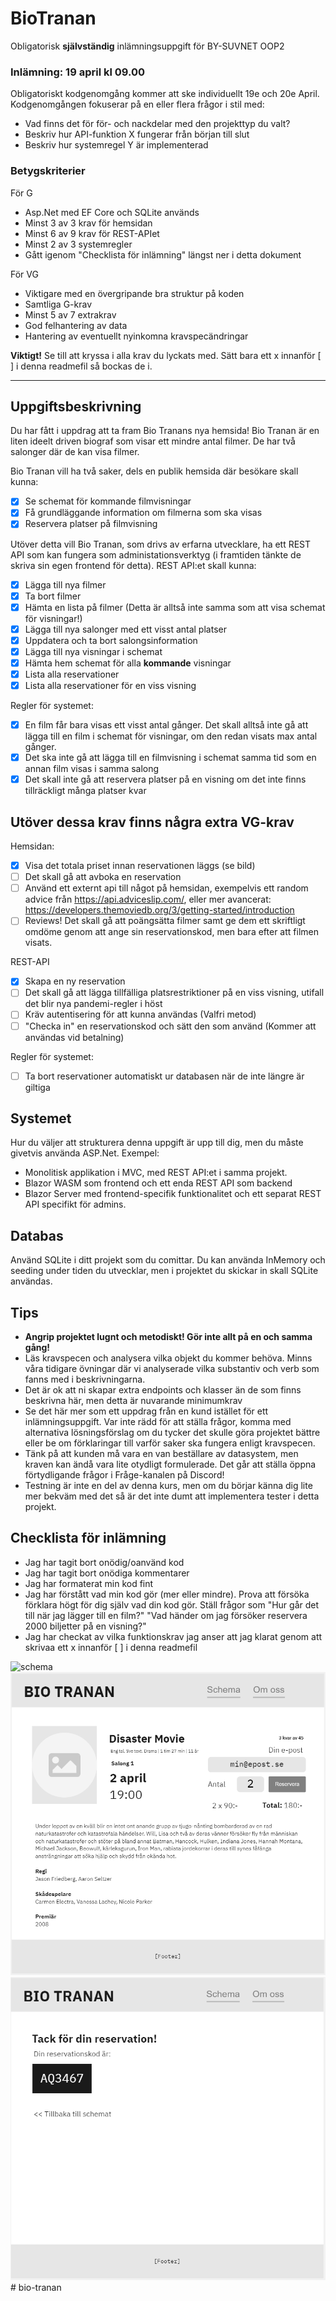 # BioTranan
Obligatorisk **självständig** inlämningsuppgift för BY-SUVNET OOP2
### Inlämning: 19 april kl 09.00

Obligatoriskt kodgenomgång kommer att ske individuellt 19e och 20e April. 
Kodgenomgången fokuserar på en eller flera frågor i stil med:
* Vad finns det för för- och nackdelar med den projekttyp du valt?
* Beskriv hur API-funktion X fungerar från början till slut
* Beskriv hur systemregel Y är implementerad

### Betygskriterier
För G
* Asp.Net med EF Core och SQLite används
* Minst 3 av 3 krav för hemsidan
* Minst 6 av 9 krav för REST-APIet
* Minst 2 av 3 systemregler
* Gått igenom "Checklista för inlämning" längst ner i detta dokument

För VG
* Viktigare med en övergripande bra struktur på koden
* Samtliga G-krav
* Minst 5 av 7 extrakrav
* God felhantering av data
* Hantering av eventuellt nyinkomna kravspecändringar

**Viktigt!** Se till att kryssa i alla krav du lyckats med. Sätt bara ett x innanför [ ] i denna readmefil så bockas de i.

----
## Uppgiftsbeskrivning
Du har fått i uppdrag att ta fram Bio Tranans nya hemsida! Bio Tranan är en liten ideelt driven biograf som visar ett mindre antal filmer. De har två salonger där de kan visa filmer.

Bio Tranan vill ha två saker, dels en publik hemsida där besökare skall kunna:
- [x] Se schemat för kommande filmvisningar
- [x] Få grundläggande information om filmerna som ska visas
- [x] Reservera platser på filmvisning

Utöver detta vill Bio Tranan, som drivs av erfarna utvecklare, ha ett REST API som kan fungera som administationsverktyg (i framtiden tänkte de skriva sin egen frontend för detta). REST API:et skall kunna:
- [x] Lägga till nya filmer
- [x] Ta bort filmer
- [x] Hämta en lista på filmer (Detta är alltså inte samma som att visa schemat för visningar!)
- [x] Lägga till nya salonger med ett visst antal platser
- [x] Uppdatera och ta bort salongsinformation
- [x] Lägga till nya visningar i schemat
- [x] Hämta hem schemat för alla **kommande** visningar
- [x] Lista alla reservationer
- [x] Lista alla reservationer för en viss visning

Regler för systemet:
- [x] En film får bara visas ett visst antal gånger. Det skall alltså inte gå att lägga till en film i schemat för visningar, om den redan visats max antal gånger.
- [x] Det ska inte gå att lägga till en filmvisning i schemat samma tid som en annan film visas i samma salong
- [x] Det skall inte gå att reservera platser på en visning om det inte finns tillräckligt många platser kvar

## Utöver dessa krav finns några extra VG-krav

Hemsidan:
- [x] Visa det totala priset innan reservationen läggs (se bild)
- [ ] Det skall gå att avboka en reservation
- [ ] Använd ett externt api till något på hemsidan, exempelvis ett random advice från https://api.adviceslip.com/, eller mer avancerat: https://developers.themoviedb.org/3/getting-started/introduction
- [ ] Reviews! Det skall gå att poängsätta filmer samt ge dem ett skriftligt omdöme genom att ange sin reservationskod, men bara efter att filmen visats.

REST-API
- [x] Skapa en ny reservation
- [ ] Det skall gå att lägga tillfälliga platsrestriktioner på en viss visning, utifall det blir nya pandemi-regler i höst
- [ ] Kräv autentisering för att kunna användas (Valfri metod)
- [ ] "Checka in" en reservationskod och sätt den som använd (Kommer att användas vid betalning)

Regler för systemet:
- [ ] Ta bort reservationer automatiskt ur databasen när de inte längre är giltiga

## Systemet
Hur du väljer att strukturera denna uppgift är upp till dig, men du måste givetvis använda ASP.Net. Exempel: 
* Monolitisk applikation i MVC, med REST API:et i samma projekt.
* Blazor WASM som frontend och ett enda REST API som backend
* Blazor Server med frontend-specifik funktionalitet och ett separat REST API specifikt för admins.

## Databas
Använd SQLite i ditt projekt som du comittar. Du kan använda InMemory och seeding under tiden du utvecklar, men i projektet du skickar in skall SQLite användas.

## Tips
* **Angrip projektet lugnt och metodiskt! Gör inte allt på en och samma gång!**
* Läs kravspecen och analysera vilka objekt du kommer behöva. Minns våra tidigare övningar där vi analyserade vilka substantiv och verb som fanns med i beskrivningarna.
* Det är ok att ni skapar extra endpoints och klasser än de som finns beskrivna här, men detta är nuvarande minimumkrav
* Se det här mer som ett uppdrag från en kund istället för ett inlämningsuppgift. Var inte rädd för att ställa frågor, komma med alternativa lösningsförslag om du tycker det skulle göra projektet bättre eller be om förklaringar till varför saker ska fungera enligt kravspecen.
* Tänk på att kunden må vara en van beställare av datasystem, men kraven kan ändå vara lite otydligt formulerade. Det går att ställa öppna  förtydligande frågor i Fråge-kanalen på Discord! 
* Testning är inte en del av denna kurs, men om du börjar känna dig lite mer bekväm med det så är det inte dumt att implementera tester i detta projekt.

## Checklista för inlämning

- Jag har tagit bort onödig/oanvänd kod
- Jag har tagit bort onödiga kommentarer
- Jag har formaterat min kod fint
- Jag har förstått vad min kod gör (mer eller mindre). Prova att försöka förklara högt för dig själv vad din kod gör. Ställ frågor som "Hur går det till när jag lägger till en film?" "Vad händer om jag försöker reservera 2000 biljetter på en visning?"
- Jag har checkat av vilka funktionskrav jag anser att jag klarat genom att skrivaa ett x innanför [ ] i denna readmefil

![schema](schema.png)
![details](details.png)
![tack](tack.png)
#   b i o - t r a n a n 
 
 
